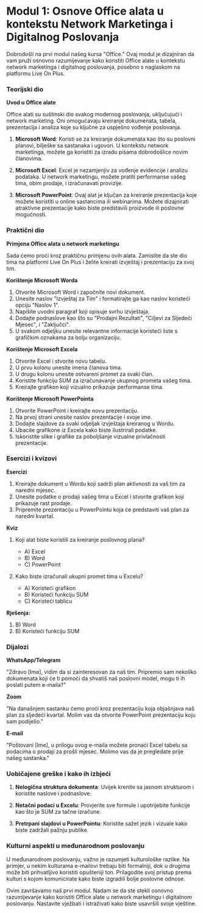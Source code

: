 # **Modul 1: Osnove Office alata u kontekstu Network Marketinga i Digitalnog Poslovanja**

Dobrodošli na prvi modul našeg kursa "Office." Ovaj modul je dizajniran da vam pruži osnovno razumijevanje kako koristiti Office alate u kontekstu network marketinga i digitalnog poslovanja, posebno s naglaskom na platformu Live On Plus.

### Teorijski dio

**Uvod u Office alate**

Office alati su suštinski dio svakog modernog poslovanja, uključujući i network marketing. Oni omogućavaju kreiranje dokumenata, tabela, prezentacija i analiza koje su ključne za uspješno vođenje poslovanja.

1. **Microsoft Word**: Koristi se za kreiranje dokumenata kao što su poslovni planovi, bilješke sa sastanaka i ugovori. U kontekstu network marketinga, možete ga koristiti za izradu pisama dobrodošlice novim članovima.

2. **Microsoft Excel**: Excel je nezamjenjiv za vođenje evidencije i analizu podataka. U network marketingu, možete pratiti performanse vašeg tima, obim prodaje, i izračunavati provizije.

3. **Microsoft PowerPoint**: Ovaj alat je ključan za kreiranje prezentacija koje možete koristiti u online sastancima ili webinarima. Možete dizajnirati atraktivne prezentacije kako biste predstavili proizvode ili poslovne mogućnosti.

### Praktični dio

**Primjena Office alata u network marketingu**

Sada ćemo proći kroz praktičnu primjenu ovih alata. Zamislite da ste dio tima na platformi Live On Plus i želite kreirati izvještaj i prezentaciju za svoj tim.

**Korištenje Microsoft Worda**

1. Otvorite Microsoft Word i započnite novi dokument.
2. Unesite naslov "Izvještaj za Tim" i formatirajte ga kao naslov koristeći opciju "Naslov 1".
3. Napišite uvodni paragraf koji opisuje svrhu izvještaja.
4. Dodajte podnaslove kao što su "Prodajni Rezultati", "Ciljevi za Sljedeći Mjesec", i "Zaključci".
5. U svakom odjeljku unesite relevantne informacije koristeći liste s grafičkim oznakama za bolju organizaciju.

**Korištenje Microsoft Excela**

1. Otvorite Excel i stvorite novu tabelu.
2. U prvu kolonu unesite imena članova tima.
3. U drugu kolonu unesite ostvareni promet za svaki član.
4. Koristite funkciju SUM za izračunavanje ukupnog prometa vašeg tima.
5. Kreirajte grafikon koji vizualno prikazuje performanse tima.

**Korištenje Microsoft PowerPointa**

1. Otvorite PowerPoint i kreirajte novu prezentaciju.
2. Na prvoj strani unesite naslov prezentacije i svoje ime.
3. Dodajte slajdove za svaki odjeljak izvještaja kreiranog u Wordu.
4. Ubacite grafikone iz Excela kako biste ilustrirali podatke.
5. Iskoristite slike i grafike za poboljšanje vizualne privlačnosti prezentacije.

### Esercizi i kvizovi

**Esercizi**

1. Kreirajte dokument u Wordu koji sadrži plan aktivnosti za vaš tim za naredni mjesec.
2. Unesite podatke o prodaji vašeg tima u Excel i stvorite grafikon koji prikazuje rast prodaje.
3. Pripremite prezentaciju u PowerPointu koja će predstaviti vaš plan za naredni kvartal.

**Kviz**

1. Koji alat biste koristili za kreiranje poslovnog plana?
   - A) Excel
   - B) Word
   - C) PowerPoint

2. Kako biste izračunali ukupni promet tima u Excelu?
   - A) Koristeći grafikon
   - B) Koristeći funkciju SUM
   - C) Koristeći tablicu

**Rješenja:**
1. B) Word
2. B) Koristeći funkciju SUM

### Dijalozi

**WhatsApp/Telegram**

"Zdravo [Ime], vidim da si zainteresovan za naš tim. Pripremio sam nekoliko dokumenata koji će ti pomoći da shvatiš naš poslovni model, mogu ti ih poslati putem e-maila?"

**Zoom**

"Na današnjem sastanku ćemo proći kroz prezentaciju koja objašnjava naš plan za sljedeći kvartal. Molim vas da otvorite PowerPoint prezentaciju koju sam podijelio."

**E-mail**

"Poštovani [Ime], u prilogu ovog e-maila možete pronaći Excel tabelu sa podacima o prodaji za prošli mjesec. Molimo vas da je pregledate prije našeg sastanka."

### Uobičajene greške i kako ih izbjeći

1. **Nelogična struktura dokumenta**: Uvijek krenite sa jasnom strukturom i koristite naslove i podnaslove.

2. **Netačni podaci u Excelu**: Provjerite sve formule i upotrijebite funkcije kao što je SUM za tačne izračune.

3. **Pretrpani slajdovi u PowerPointu**: Koristite sažet jezik i vizuale kako biste zadržali pažnju publike.

### Kulturni aspekti u međunarodnom poslovanju

U međunarodnom poslovanju, važno je razumjeti kulturološke razlike. Na primjer, u nekim kulturama e-mailovi trebaju biti formalniji, dok u drugima može biti prihvatljivo koristiti opušteniji ton. Prilagodite svoj pristup prema kulturi s kojom komunicirate kako biste izgradili bolje poslovne odnose.

Ovim završavamo naš prvi modul. Nadam se da ste stekli osnovno razumijevanje kako koristiti Office alate u network marketingu i digitalnom poslovanju. Nastavite vježbati i istraživati kako biste usavršili svoje vještine.